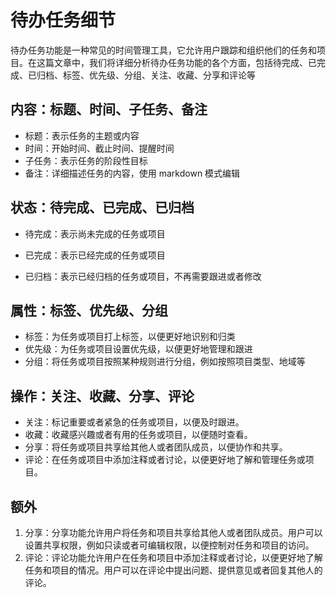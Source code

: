 # 待办任务细节

待办任务功能是一种常见的时间管理工具，它允许用户跟踪和组织他们的任务和项目。在这篇文章中，我们将详细分析待办任务功能的各个方面，包括待完成、已完成、已归档、标签、优先级、分组、关注、收藏、分享和评论等

## 内容：标题、时间、子任务、备注

- 标题：表示任务的主题或内容
- 时间：开始时间、截止时间、提醒时间
- 子任务：表示任务的阶段性目标
- 备注：详细描述任务的内容，使用 markdown 模式编辑

## 状态：待完成、已完成、已归档

- 待完成：表示尚未完成的任务或项目

- 已完成：表示已经完成的任务或项目

- 已归档：表示已经归档的任务或项目，不再需要跟进或者修改

## 属性：标签、优先级、分组

- 标签：为任务或项目打上标签，以便更好地识别和归类
- 优先级：为任务或项目设置优先级，以便更好地管理和跟进
- 分组：将任务或项目按照某种规则进行分组，例如按照项目类型、地域等

## 操作：关注、收藏、分享、评论

- 关注：标记重要或者紧急的任务或项目，以便及时跟进。
- 收藏：收藏感兴趣或者有用的任务或项目，以便随时查看。
- 分享：将任务或项目共享给其他人或者团队成员，以便协作和共享。
- 评论：在任务或项目中添加注释或者讨论，以便更好地了解和管理任务或项目。

## 额外

1. 分享：分享功能允许用户将任务和项目共享给其他人或者团队成员。用户可以设置共享权限，例如只读或者可编辑权限，以便控制对任务和项目的访问。
2. 评论：评论功能允许用户在任务和项目中添加注释或者讨论，以便更好地了解任务和项目的情况。用户可以在评论中提出问题、提供意见或者回复其他人的评论。
